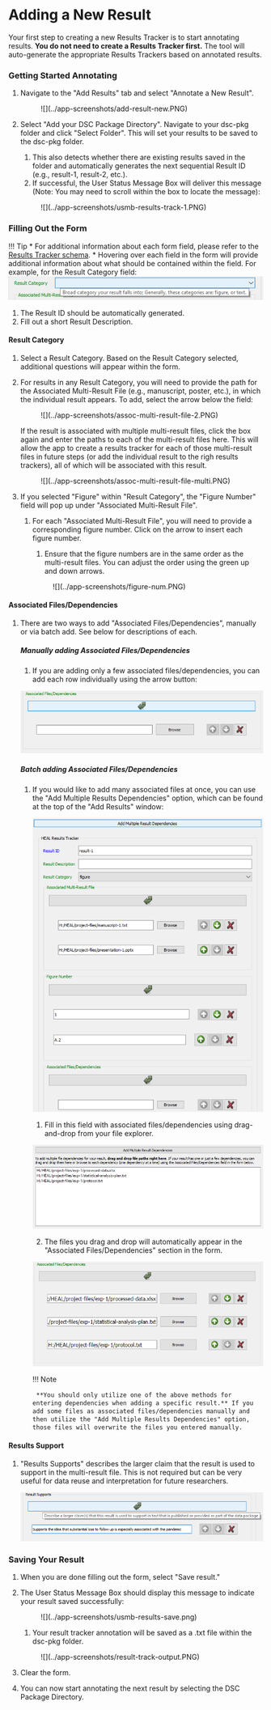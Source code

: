 # Adding a New Result

Your first step to creating a new Results Tracker is to start annotating results. **You do not need to create a Results Tracker first.** The tool will auto-generate the appropriate Results Trackers based on annotated results.

### Getting Started Annotating

1. Navigate to the "Add Results" tab and select "Annotate a New Result".
    
    <figure markdown>
        ![](../app-screenshots/add-result-new.PNG)
        <figcaption></figcaption>
    </figure>

2. Select "Add your DSC Package Directory". Navigate to your dsc-pkg folder and click "Select Folder". This will set your results to be saved to the dsc-pkg folder.
    1. This also detects whether there are existing results saved in the folder and automatically generates the next sequential Result ID (e.g., result-1, result-2, etc.).
    2. If successful, the User Status Message Box will deliver this message (Note: You may need to scroll within the box to locate the message):

    <figure markdown>
        ![](../app-screenshots/usmb-results-track-1.PNG)
        <figcaption></figcaption>
    </figure>
    
### Filling Out the Form

!!! Tip
    * For additional information about each form field, please refer to the [Results Tracker schema](../schemas/md_results_tracker.md).
    * Hovering over each field in the form will provide additional information about what should be contained within the field. For example, for the Result Category field:
        ![](../app-screenshots/tooltip-ex.PNG)

1. The Result ID should be automatically generated.
2. Fill out a short Result Description.

#### Result Category

1. Select a Result Category. Based on the Result Category selected, additional questions will appear within the form.
2. For results in any Result Category, you will need to provide the path for the Associated Multi-Result File (e.g., manuscript, poster, etc.), in which the individual result appears. To add, select the arrow below the field:

    <figure markdown>
        ![](../app-screenshots/assoc-multi-result-file-2.PNG)
        <figcaption></figcaption>
    </figure>
        
    If the result is associated with multiple multi-result files, click the box again and enter the paths to each of the multi-result files here. This will allow the app to create a results tracker for each of those multi-result files in future steps (or add the individual result to the righ results trackers), all of which will be associated with this result.

    <figure markdown>
        ![](../app-screenshots/assoc-multi-result-file-multi.PNG)
        <figcaption></figcaption>
    </figure>
        
3. If you selected "Figure" within "Result Category", the "Figure Number" field will pop up under "Associated Multi-Result File".
    1. For each "Associated Multi-Result File", you will need to provide a corresponding figure number. Click on the arrow to insert each figure number. 
        1. Ensure that the figure numbers are in the same order as the multi-result files. You can adjust the order using the green up and down arrows.
        
        <figure markdown>
            ![](../app-screenshots/figure-num.PNG)
            <figcaption></figcaption>
        </figure>
        
#### Associated Files/Dependencies

1. There are two ways to add "Associated Files/Dependencies", manually or via batch add. See below for descriptions of each.

    ##### Manually adding Associated Files/Dependencies

    1. If you are adding only a few associated files/dependencies, you can add each row individually using the arrow button:

    ![](../app-screenshots//results-assoc-single.PNG)

    ##### Batch adding Associated Files/Dependencies

    1. If you would like to add many associated files at once, you can use the "Add Multiple Results Dependencies" option, which can be found at the top of the "Add Results" window:

        ![](../app-screenshots/multi-depend-add.PNG)

        1. Fill in this field with associated files/dependencies using drag-and-drop from your file explorer.

        ![](../app-screenshots/results-multi-depend.PNG)

        2. The files you drag and drop will automatically appear in the "Associated Files/Dependencies" section in the form.

        ![](../app-screenshots/results-multi-auto.PNG)

        !!! Note

            **You should only utilize one of the above methods for entering dependencies when adding a specific result.** If you add some files as associated files/dependencies manually and then utilize the "Add Multiple Results Dependencies" option, those files will overwrite the files you entered manually.

#### Results Support

1. "Results Supports" describes the larger claim that the result is used to support in the multi-result file. This is not required but can be very useful for data reuse and interpretation for future researchers.

    ![](../app-screenshots/results-support.PNG)

### Saving Your Result

1. When you are done filling out the form, select "Save result."
2. The User Status Message Box should display this message to indicate your result saved successfully:

    <figure markdown>
        ![](../app-screenshots/usmb-results-save.png)
        <figcaption></figcaption>
    </figure>

    1. Your result tracker annotation will be saved as a .txt file within the dsc-pkg folder.

    <figure markdown>
        ![](../app-screenshots/result-track-output.PNG)
        <figcaption></figcaption>
    </figure>

3. Clear the form.
4. You can now start annotating the next result by selecting the DSC Package Directory.


            
